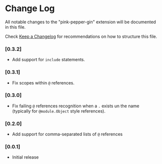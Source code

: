 # Change Log

All notable changes to the "pink-pepper-gin" extension will be documented in this file.

Check [Keep a Changelog](http://keepachangelog.com/) for recommendations on how to structure this file.

### [0.3.2]

- Add support for `include` statements.

### [0.3.1]

- Fix scopes within `@` references.

### [0.3.0]

- Fix failing `@` references recognition when a `.` exists un the name
(typically for `@module.Object` style references).

### [0.2.0]

- Add support for comma-separated lists of `@` references

### [0.0.1]

- Initial release